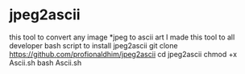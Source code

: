 # jpeg2ascii
this tool to convert any image *jpeg to ascii art 
I made this tool to all developer bash script 
to install jpeg2ascii
git clone https://github.com/profionaldhim/jpeg2ascii
cd jpeg2ascii
chmod +x Ascii.sh
bash Ascii.sh
